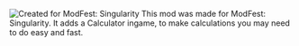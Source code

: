 ![Created for ModFest: Singularity](https://cdn.discordapp.com/attachments/634061748105904131/1089027708371079229/cozy_64h.png)
This mod was made for ModFest: Singularity. It adds a Calculator ingame, to make calculations you may need to do easy and fast.
